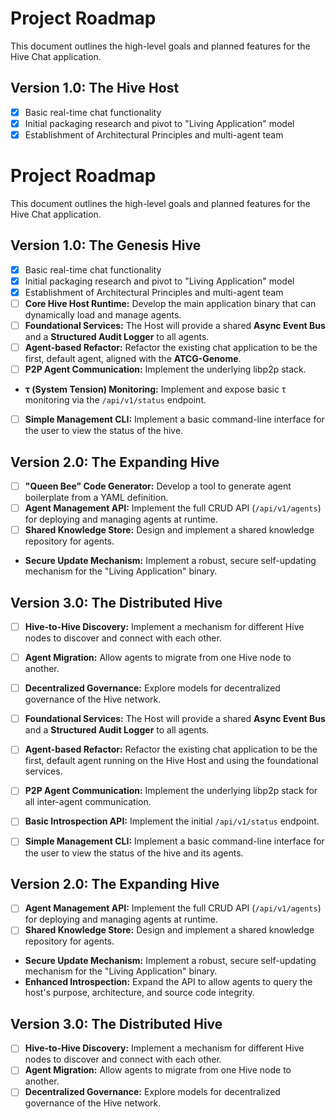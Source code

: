 # Project Roadmap

This document outlines the high-level goals and planned features for the Hive Chat application.

## Version 1.0: The Hive Host

- [x] Basic real-time chat functionality
- [x] Initial packaging research and pivot to "Living Application" model
- [x] Establishment of Architectural Principles and multi-agent team

# Project Roadmap

This document outlines the high-level goals and planned features for the Hive Chat application.

## Version 1.0: The Genesis Hive

- [x] Basic real-time chat functionality
- [x] Initial packaging research and pivot to "Living Application" model
- [x] Establishment of Architectural Principles and multi-agent team
- [ ] **Core Hive Host Runtime:** Develop the main application binary that can dynamically load and manage agents.
- [ ] **Foundational Services:** The Host will provide a shared **Async Event Bus** and a **Structured Audit Logger** to all agents.
- [ ] **Agent-based Refactor:** Refactor the existing chat application to be the first, default agent, aligned with the **ATCG-Genome**.
- [ ] **P2P Agent Communication:** Implement the underlying libp2p stack.
- **τ (System Tension) Monitoring:** Implement and expose basic τ monitoring via the `/api/v1/status` endpoint.
- [ ] **Simple Management CLI:** Implement a basic command-line interface for the user to view the status of the hive.

## Version 2.0: The Expanding Hive

- [ ] **"Queen Bee" Code Generator:** Develop a tool to generate agent boilerplate from a YAML definition.
- [ ] **Agent Management API:** Implement the full CRUD API (`/api/v1/agents`) for deploying and managing agents at runtime.
- [ ] **Shared Knowledge Store:** Design and implement a shared knowledge repository for agents.
- **Secure Update Mechanism:** Implement a robust, secure self-updating mechanism for the "Living Application" binary.

## Version 3.0: The Distributed Hive

- [ ] **Hive-to-Hive Discovery:** Implement a mechanism for different Hive nodes to discover and connect with each other.
- [ ] **Agent Migration:** Allow agents to migrate from one Hive node to another.
- [ ] **Decentralized Governance:** Explore models for decentralized governance of the Hive network.

- [ ] **Foundational Services:** The Host will provide a shared **Async Event Bus** and a **Structured Audit Logger** to all agents.
- [ ] **Agent-based Refactor:** Refactor the existing chat application to be the first, default agent running on the Hive Host and using the foundational services.
- [ ] **P2P Agent Communication:** Implement the underlying libp2p stack for all inter-agent communication.
- [ ] **Basic Introspection API:** Implement the initial `/api/v1/status` endpoint.
- [ ] **Simple Management CLI:** Implement a basic command-line interface for the user to view the status of the hive and its agents.

## Version 2.0: The Expanding Hive

- [ ] **Agent Management API:** Implement the full CRUD API (`/api/v1/agents`) for deploying and managing agents at runtime.
- [ ] **Shared Knowledge Store:** Design and implement a shared knowledge repository for agents.
- **Secure Update Mechanism:** Implement a robust, secure self-updating mechanism for the "Living Application" binary.
- **Enhanced Introspection:** Expand the API to allow agents to query the host's purpose, architecture, and source code integrity.

## Version 3.0: The Distributed Hive

- [ ] **Hive-to-Hive Discovery:** Implement a mechanism for different Hive nodes to discover and connect with each other.
- [ ] **Agent Migration:** Allow agents to migrate from one Hive node to another.
- [ ] **Decentralized Governance:** Explore models for decentralized governance of the Hive network.
